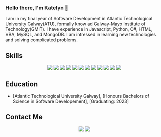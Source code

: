 ### Hello there, I'm Katelyn 👋
I am in my final year of Software Development in Atlantic Technological University Galway(ATU), formally know ad Galway-Mayo Institute of Technology(GMIT). I have experience in Javascript, Python, C#, HTML, VBA, MySQL, and MongoDB. I am intressed in learning new technologies and solving complicated problems.


## Skills
<p align="center">
  <img src="https://img.shields.io/badge/JavaScript-Advanced-green?style=flat&logo=javascript&logoColor=white">
  <img src="https://img.shields.io/badge/Python-Advanced-green?style=flat&logo=python&logoColor=white">
  <img src="https://img.shields.io/badge/Unity-Advanced-green?style=flat&logo=unity&logoColor=white">
  <img src="https://img.shields.io/badge/React-Advanced-green?style=flat&logo=react&logoColor=white">
  <img src="https://img.shields.io/badge/VBA-Advanced-green?style=flat&logo=Microsoft-Excel&logoColor=white">
  <img src="https://img.shields.io/badge/HTML-Advanced-green?style=flat&logo=html5&logoColor=white">
  <img src="https://img.shields.io/badge/MySQL-Advanced-green?style=flat&logo=mysql&logoColor=white">
  <img src="https://img.shields.io/badge/C%2FC%2B%2B-Intermediate-orange?style=flat&logo=c%2B%2B&logoColor=white">
  <img src="https://img.shields.io/badge/C%23-Intermediate-orange?style=flat&logo=c-sharp&logoColor=white">
  <img src="https://img.shields.io/badge/MongoDB-Intermediate-orange?style=flat&logo=mongodb&logoColor=white">
  <img src="https://img.shields.io/badge/Ruby-Intermediate-orange?style=flat&logo=ruby&logoColor=white">
  <img src="https://img.shields.io/badge/Git-Intermediate-orange?style=flat&logo=git&logoColor=white">
  

</p>


## Education

- [Atlantic Technological University Galway], [Honours Bachelors of Science in Software Developement], [Graduating: 2023]

## Contact Me 
<p align="center">
  <a href="https://www.linkedin.com/in/katelynxgraham/" alt="Linkedin"><img src="https://img.shields.io/badge/-LinkedIn-blue?style=flat-square&logo=linkedin&logoColor=white" /></a>
  <a href="mailto:katelynxgraham@gmail.com" alt="Email"><img src="https://img.shields.io/badge/-Email-blue?style=flat-square&logo=gmail&logoColor=white" /></a>
</p>


